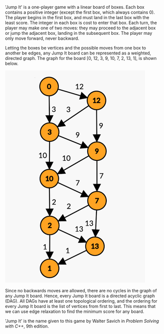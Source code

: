 'Jump It' is a one-player game with a linear board of boxes. Each box contains a positive integer (except the first box, which always contains 0). The player begins in the first box, and must land in the last box with the least score. The integer in each box is cost to enter that box. Each turn, the player may make one of two moves: they may proceed to the adjacent box or jump the adjacent box, landing in the subsequent box. The player may only move forward, never backward.

Letting the boxes be vertices and the possible moves from one box to another be edges, any Jump It board can be represented as a weighted, directed graph. The graph for the board [0, 12, 3, 9, 10, 7, 2, 13, 1], is shown below.

![Weighted directed graph of the board above](images/example.png)

Since no backwards moves are allowed, there are no cycles in the graph of any Jump It board. Hence, every Jump It board is a directed acyclic graph (DAG). All DAGs have at least one topological ordering, and the ordering for every Jump It board is the list of vertices from first to last. This means that we can use edge relaxation to find the minimum score for any board.

'Jump It' is the name given to this game by Walter Savich in _Problem Solving with C++_, 9th edition.

